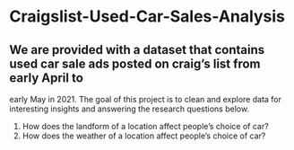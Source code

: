 # Craigslist-Used-Car-Sales-Analysis
## We are provided with a dataset that contains used car sale ads posted on craig’s list from early April to
early May in 2021. The goal of this project is to clean and explore data for interesting insights and answering the research questions below.

1. How does the landform of a location affect people’s choice of car? 
2. How does the weather of a location affect people’s choice of car? 

